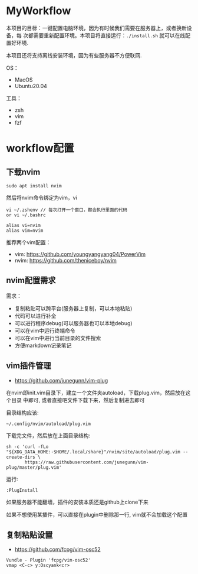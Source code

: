 # MyWorkflow

本项目的目标：一键配置电脑环境，因为有时候我们需要在服务器上，或者换新设备，每
次都需要重新配置环境。本项目将直接运行：`./install.sh` 就可以在线配置好环境.

本项目还将支持离线安装环境，因为有些服务器不方便联网.

OS：
- MacOS
- Ubuntu20.04

工具：
- zsh
- vim
- fzf

# workflow配置

## 下载nvim

```
sudo apt install nvim
```

然后将nvim命令绑定为vim，vi

```
vi ~/.zshenv // 每次打开一个窗口，都会执行里面的代码
or vi ~/.bashrc
```

```
alias vi=nvim
alias vim=nvim
```

推荐两个vim配置：
- vim: https://github.com/youngyangyang04/PowerVim
- nvim: https://github.com/theniceboy/nvim

## nvim配置需求

需求：
- 复制粘贴可以跨平台(服务器上复制，可以本地粘贴)
- 代码可以进行补全
- 可以进行程序debug(可以服务器也可以本地debug)
- 可以在vim中运行终端命令
- 可以在vim中进行当前目录的文件搜索
- 方便markdown记录笔记

## vim插件管理

- https://github.com/junegunn/vim-plug

在nvim即init.vim目录下，建立一个文件夹autoload，下载plug.vim，然后放在这个目录
中即可, 或者直接吧文件下载下来，然后复制进去即可

目录结构应该:

```
~/.config/nvim/autoload/plug.vim
```

下载完文件，然后放在上面目录结构:
```
sh -c 'curl -fLo "${XDG_DATA_HOME:-$HOME/.local/share}"/nvim/site/autoload/plug.vim --create-dirs \
       https://raw.githubusercontent.com/junegunn/vim-plug/master/plug.vim'
```

运行:
```
:PlugInstall
```

如果服务器不能翻墙，插件的安装本质还是github上clone下来

如果不想使用某插件，可以直接在plugin中删除那一行, vim就不会加载这个配置

## 复制粘贴设置

- https://github.com/fcpg/vim-osc52

```
Vundle - Plugin 'fcpg/vim-osc52'
vmap <C-c> y:Oscyank<cr>
```
